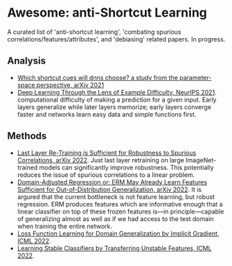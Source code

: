 # Awesome: anti-Shortcut Learning
A curated list of 'anti-shortcut learning', 'combating spurious correlations/features/attributes', and 'debiasing' related papers. In progress.

## Analysis
- [Which shortcut cues will dnns choose? a study from the parameter-space perspective, arXiv 2021](https://arxiv.org/pdf/2110.03095)
- [Deep Learning Through the Lens of Example Difficulty, NeurIPS 2021](https://arxiv.org/abs/2106.09647).  computational difficulty of making a prediction for a given input. Early layers generalize while later layers memorize; early layers converge faster and networks learn easy data and simple functions first.

## Methods
- [Last Layer Re-Training is Sufficient for Robustness to Spurious Correlations, arXiv 2022](https://arxiv.org/pdf/2204.02937). Just last layer retraining on large ImageNet-trained models can significantly improve robustness. This potentially reduces the issue of spurious correlations to a linear problem.
- [Domain-Adjusted Regression or: ERM May Already Learn Features Sufficient for Out-of-Distribution Generalization, arXiv 2022](https://arxiv.org/abs/2202.06856v1). It is argured that the current bottleneck is not feature learning, but robust regression. ERM produces features which are informative enough that a linear classifier on top of these frozen features is—in principle—capable of generalizing almost as well as if we had access to the test domain when training the entire network.
- [Loss Function Learning for Domain Generalization by Implicit Gradient, ICML 2022](https://proceedings.mlr.press/v162/gao22b/gao22b.pdf).
- [Learning Stable Classifiers by Transferring Unstable Features, ICML 2022](https://proceedings.mlr.press/v162/bao22a/bao22a.pdf). 
